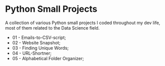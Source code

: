 # Python Small Projects

A collection of various Python small projects I coded throughout my dev life, most of them related to the Data Science field.

* 01 - Emails-to-CSV-script;
* 02 - Website Snapshot;
* 03 - Finding Unique Words;
* 04 - URL-Shortner;
* 05 - Alphabetical Folder Organizer;
